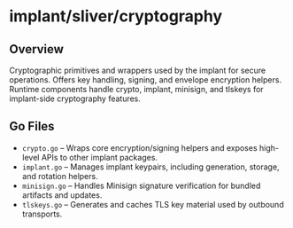 # implant/sliver/cryptography

## Overview

Cryptographic primitives and wrappers used by the implant for secure operations. Offers key handling, signing, and envelope encryption helpers. Runtime components handle crypto, implant, minisign, and tlskeys for implant-side cryptography features.

## Go Files

- `crypto.go` – Wraps core encryption/signing helpers and exposes high-level APIs to other implant packages.
- `implant.go` – Manages implant keypairs, including generation, storage, and rotation helpers.
- `minisign.go` – Handles Minisign signature verification for bundled artifacts and updates.
- `tlskeys.go` – Generates and caches TLS key material used by outbound transports.
